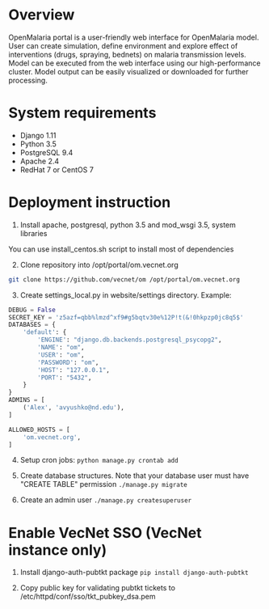 # Overview

OpenMalaria portal is a user-friendly web interface for OpenMalaria model. User can create
simulation, define environment and explore effect of interventions (drugs, spraying, bednets) on
malaria transmission levels. Model can be executed from the web interface using our
high-performance cluster.
Model output can be easily visualized or downloaded for further processing.

# System requirements

* Django 1.11
* Python 3.5
* PostgreSQL 9.4
* Apache 2.4
* RedHat 7 or CentOS 7


# Deployment instruction

1. Install apache, postgresql, python 3.5 and mod_wsgi 3.5, system libraries

You can use install_centos.sh script to install most of dependencies

2. Clone repository into /opt/portal/om.vecnet.org

```bash
git clone https://github.com/vecnet/om /opt/portal/om.vecnet.org
```

3. Create settings_local.py in website/settings directory. Example:

```python
DEBUG = False
SECRET_KEY = 'z5azf=qbb%lmzd^xf9#g5bqtv30e%12P!t(&!0hkpzp0jc8q5$'
DATABASES = {
    'default': {
        'ENGINE': "django.db.backends.postgresql_psycopg2",
        'NAME': "om",
        'USER': "om",
        'PASSWORD': "om",
        'HOST': "127.0.0.1",
        'PORT': "5432",
    }
}
ADMINS = [
    ('Alex', 'avyushko@nd.edu'),
]

ALLOWED_HOSTS = [
    'om.vecnet.org',
]
```

4. Setup cron jobs:
`python manage.py crontab add`

5. Create database structures. Note that your database user must have "CREATE TABLE" permission
    `./manage.py migrate`

3. Create an admin user
   `./manage.py createsuperuser`

# Enable VecNet SSO (VecNet instance only)

1. Install django-auth-pubtkt package
`pip install django-auth-pubtkt`

2. Copy public key for validating pubtkt tickets to /etc/httpd/conf/sso/tkt_pubkey_dsa.pem
